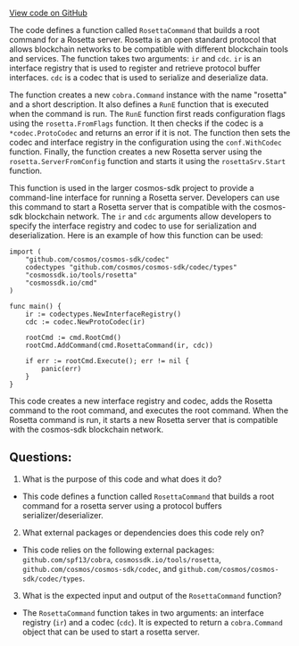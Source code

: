[View code on GitHub](https://github.com/cosmos/cosmos-sdk.git/tools/rosetta/cmd/rosetta.go)

The code defines a function called `RosettaCommand` that builds a root command for a Rosetta server. Rosetta is an open standard protocol that allows blockchain networks to be compatible with different blockchain tools and services. The function takes two arguments: `ir` and `cdc`. `ir` is an interface registry that is used to register and retrieve protocol buffer interfaces. `cdc` is a codec that is used to serialize and deserialize data.

The function creates a new `cobra.Command` instance with the name "rosetta" and a short description. It also defines a `RunE` function that is executed when the command is run. The `RunE` function first reads configuration flags using the `rosetta.FromFlags` function. It then checks if the codec is a `*codec.ProtoCodec` and returns an error if it is not. The function then sets the codec and interface registry in the configuration using the `conf.WithCodec` function. Finally, the function creates a new Rosetta server using the `rosetta.ServerFromConfig` function and starts it using the `rosettaSrv.Start` function.

This function is used in the larger cosmos-sdk project to provide a command-line interface for running a Rosetta server. Developers can use this command to start a Rosetta server that is compatible with the cosmos-sdk blockchain network. The `ir` and `cdc` arguments allow developers to specify the interface registry and codec to use for serialization and deserialization. Here is an example of how this function can be used:

```
import (
    "github.com/cosmos/cosmos-sdk/codec"
    codectypes "github.com/cosmos/cosmos-sdk/codec/types"
    "cosmossdk.io/tools/rosetta"
    "cosmossdk.io/cmd"
)

func main() {
    ir := codectypes.NewInterfaceRegistry()
    cdc := codec.NewProtoCodec(ir)

    rootCmd := cmd.RootCmd()
    rootCmd.AddCommand(cmd.RosettaCommand(ir, cdc))

    if err := rootCmd.Execute(); err != nil {
        panic(err)
    }
}
```

This code creates a new interface registry and codec, adds the Rosetta command to the root command, and executes the root command. When the Rosetta command is run, it starts a new Rosetta server that is compatible with the cosmos-sdk blockchain network.
## Questions: 
 1. What is the purpose of this code and what does it do?
- This code defines a function called `RosettaCommand` that builds a root command for a rosetta server using a protocol buffers serializer/deserializer.

2. What external packages or dependencies does this code rely on?
- This code relies on the following external packages: `github.com/spf13/cobra`, `cosmossdk.io/tools/rosetta`, `github.com/cosmos/cosmos-sdk/codec`, and `github.com/cosmos/cosmos-sdk/codec/types`.

3. What is the expected input and output of the `RosettaCommand` function?
- The `RosettaCommand` function takes in two arguments: an interface registry (`ir`) and a codec (`cdc`). It is expected to return a `cobra.Command` object that can be used to start a rosetta server.